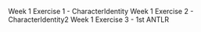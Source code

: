 Week 1 Exercise 1 - CharacterIdentity
Week 1 Exercise 2 - CharacterIdentity2
Week 1 Exercise 3 - 1st ANTLR
